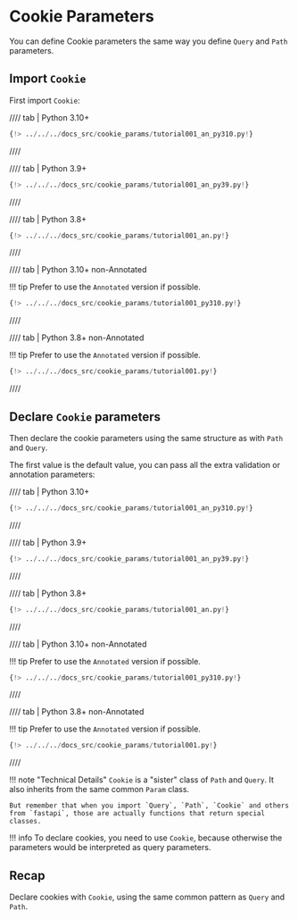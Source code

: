 # Cookie Parameters

You can define Cookie parameters the same way you define `Query` and `Path` parameters.

## Import `Cookie`

First import `Cookie`:

//// tab | Python 3.10+

```Python hl_lines="3"
{!> ../../../docs_src/cookie_params/tutorial001_an_py310.py!}
```

////

//// tab | Python 3.9+

```Python hl_lines="3"
{!> ../../../docs_src/cookie_params/tutorial001_an_py39.py!}
```

////

//// tab | Python 3.8+

```Python hl_lines="3"
{!> ../../../docs_src/cookie_params/tutorial001_an.py!}
```

////

//// tab | Python 3.10+ non-Annotated

!!! tip
    Prefer to use the `Annotated` version if possible.

```Python hl_lines="1"
{!> ../../../docs_src/cookie_params/tutorial001_py310.py!}
```

////

//// tab | Python 3.8+ non-Annotated

!!! tip
    Prefer to use the `Annotated` version if possible.

```Python hl_lines="3"
{!> ../../../docs_src/cookie_params/tutorial001.py!}
```

////

## Declare `Cookie` parameters

Then declare the cookie parameters using the same structure as with `Path` and `Query`.

The first value is the default value, you can pass all the extra validation or annotation parameters:

//// tab | Python 3.10+

```Python hl_lines="9"
{!> ../../../docs_src/cookie_params/tutorial001_an_py310.py!}
```

////

//// tab | Python 3.9+

```Python hl_lines="9"
{!> ../../../docs_src/cookie_params/tutorial001_an_py39.py!}
```

////

//// tab | Python 3.8+

```Python hl_lines="10"
{!> ../../../docs_src/cookie_params/tutorial001_an.py!}
```

////

//// tab | Python 3.10+ non-Annotated

!!! tip
    Prefer to use the `Annotated` version if possible.

```Python hl_lines="7"
{!> ../../../docs_src/cookie_params/tutorial001_py310.py!}
```

////

//// tab | Python 3.8+ non-Annotated

!!! tip
    Prefer to use the `Annotated` version if possible.

```Python hl_lines="9"
{!> ../../../docs_src/cookie_params/tutorial001.py!}
```

////

!!! note "Technical Details"
    `Cookie` is a "sister" class of `Path` and `Query`. It also inherits from the same common `Param` class.

    But remember that when you import `Query`, `Path`, `Cookie` and others from `fastapi`, those are actually functions that return special classes.

!!! info
    To declare cookies, you need to use `Cookie`, because otherwise the parameters would be interpreted as query parameters.

## Recap

Declare cookies with `Cookie`, using the same common pattern as `Query` and `Path`.
